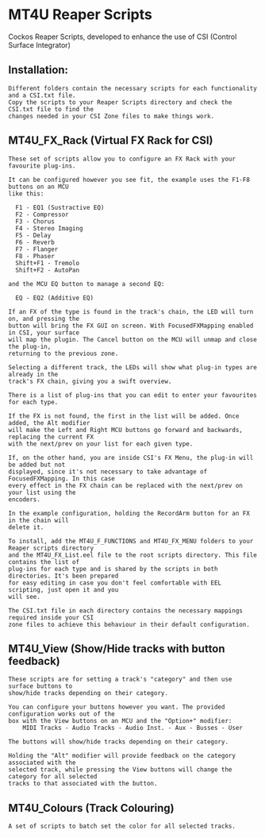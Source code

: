 # MT4U Reaper Scripts

Cockos Reaper Scripts, developed to enhance the use of CSI (Control Surface Integrator)

Installation:
-------------
    Different folders contain the necessary scripts for each functionality and a CSI.txt file.
    Copy the scripts to your Reaper Scripts directory and check the CSI.txt file to find the
    changes needed in your CSI Zone files to make things work.

MT4U_FX_Rack (Virtual FX Rack for CSI)
--------------------------------------
    These set of scripts allow you to configure an FX Rack with your favourite plug-ins.

    It can be configured however you see fit, the example uses the F1-F8 buttons on an MCU 
    like this:
    
      F1 - EQ1 (Sustractive EQ)  
      F2 - Compressor   
      F3 - Chorus   
      F4 - Stereo Imaging   
      F5 - Delay   
      F6 - Reverb   
      F7 - Flanger   
      F8 - Phaser  
      Shift+F1 - Tremolo  
      Shift+F2 - AutoPan  
    
    and the MCU EQ button to manage a second EQ:
    
      EQ - EQ2 (Additive EQ) 
    
    If an FX of the type is found in the track's chain, the LED will turn on, and pressing the
    button will bring the FX GUI on screen. With FocusedFXMapping enabled in CSI, your surface 
    will map the plugin. The Cancel button on the MCU will unmap and close the plug-in, 
    returning to the previous zone.
    
    Selecting a different track, the LEDs will show what plug-in types are already in the 
    track's FX chain, giving you a swift overview.
    
    There is a list of plug-ins that you can edit to enter your favourites for each type.
    
    If the FX is not found, the first in the list will be added. Once added, the Alt modifier 
    will make the Left and Right MCU buttons go forward and backwards, replacing the current FX 
    with the next/prev on your list for each given type.
    
    If, on the other hand, you are inside CSI's FX Menu, the plug-in will be added but not 
    displayed, since it's not necessary to take advantage of FocusedFXMapping. In this case 
    every effect in the FX chain can be replaced with the next/prev on your list using the 
    encoders.
    
    In the example configuration, holding the RecordArm button for an FX in the chain will 
    delete it.
    
    To install, add the MT4U_F_FUNCTIONS and MT4U_FX_MENU folders to your Reaper scripts directory 
    and the MT4U_FX_List.eel file to the root scripts directory. This file contains the list of 
    plug-ins for each type and is shared by the scripts in both directories. It's been prepared 
    for easy editing in case you don't feel comfortable with EEL scripting, just open it and you 
    will see.
    
    The CSI.txt file in each directory contains the necessary mappings required inside your CSI 
    zone files to achieve this behaviour in their default configuration.

MT4U_View (Show/Hide tracks with button feedback)
-------------------------------------------------
    These scripts are for setting a track's "category" and then use surface buttons to
    show/hide tracks depending on their category.

    You can configure your buttons however you want. The provided configuration works out of the
    box with the View buttons on an MCU and the "Option+" modifier:
        MIDI Tracks - Audio Tracks - Audio Inst. - Aux - Busses - User
   
    The buttons will show/hide tracks depending on their category.

    Holding the "Alt" modifier will provide feedback on the category associated with the 
    selected track, while pressing the View buttons will change the category for all selected 
    tracks to that associated with the button.

MT4U_Colours (Track Colouring)
------------
    A set of scripts to batch set the color for all selected tracks.

